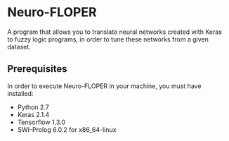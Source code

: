 # Neuro-FLOPER
A program that allows you to translate neural networks created with Keras to fuzzy logic programs, in order to tune these networks from a given dataset. 
## Prerequisites
In order to execute Neuro-FLOPER in your machine, you must have installed:
* Python 2.7
* Keras 2.1.4
* Tensorflow 1.3.0
* SWI-Prolog 6.0.2 for x86_64-linux
